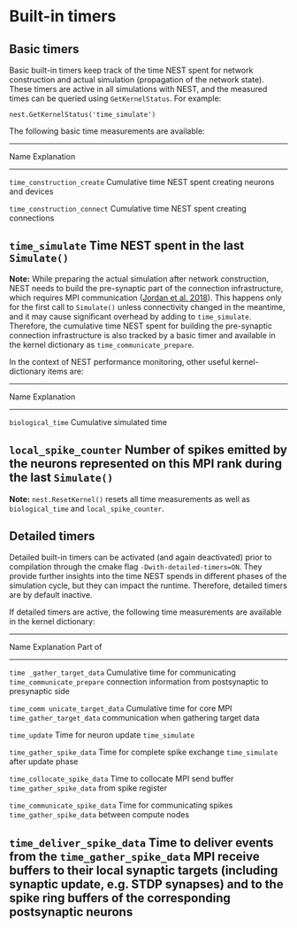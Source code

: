 # Built-in timers

## Basic timers

Basic built-in timers keep track of the time NEST spent for network
construction and actual simulation (propagation of the network state).
These timers are active in all simulations with NEST, and the measured
times can be queried using `GetKernelStatus`. For example:

    nest.GetKernelStatus('time_simulate')

The following basic time measurements are available:

-------------------------------------------------------------
 Name                           Explanation
-----------------------------  ------------------------------
 `time_construction_create`     Cumulative time NEST spent
                                creating neurons and devices

 `time_construction_connect`    Cumulative time NEST spent
                                creating connections

 `time_simulate`                Time NEST spent in the last
                                `Simulate()`
-------------------------------------------------------------

**Note:** While preparing the actual simulation after network
construction, NEST needs to build the pre-synaptic part of the
connection infrastructure, which requires MPI communication ([Jordan
et al. 2018](https://doi.org/10.3389/fninf.2018.00002)). This happens
only for the first call to `Simulate()` unless connectivity changed in
the meantime, and it may cause significant overhead by adding to
`time_simulate`. Therefore, the cumulative time NEST spent for
building the pre-synaptic connection infrastructure is also tracked by
a basic timer and available in the kernel dictionary as
`time_communicate_prepare`.

In the context of NEST performance monitoring, other useful
kernel-dictionary items are:

------------------------------------------------------------
 Name                     Explanation
-----------------------  -----------------------------------
 `biological_time`        Cumulative simulated time

 `local_spike_counter`    Number of spikes emitted by the
                          neurons represented on this MPI
                          rank during the last `Simulate()`
------------------------------------------------------------

**Note:** `nest.ResetKernel()` resets all time measurements as well as
`biological_time` and `local_spike_counter`.

## Detailed timers

Detailed built-in timers can be activated (and again deactivated) prior
to compilation through the cmake flag `-Dwith-detailed-timers=ON`. They
provide further insights into the time NEST spends in different phases
of the simulation cycle, but they can impact the runtime. Therefore,
detailed timers are by default inactive.

If detailed timers are active, the following time measurements are
available in the kernel dictionary:

----------------------------------------------------------------------------------------------------
 Name                               Explanation                          Part of
---------------------------------  -----------------------------------  ----------------------------
 `time _gather_target_data`         Cumulative time for communicating    `time_communicate_prepare`
                                    connection information from
                                    postsynaptic to presynaptic side

 `time_comm unicate_target_data`    Cumulative time for core MPI         `time_gather_target_data`
                                    communication when gathering
                                    target data

 `time_update`                      Time for neuron update               `time_simulate`

 `time_gather_spike_data`           Time for complete spike exchange     `time_simulate`
                                    after update phase

 `time_collocate_spike_data`        Time to collocate MPI send buffer    `time_gather_spike_data`
                                    from spike register

 `time_communicate_spike_data`      Time for communicating spikes        `time_gather_spike_data`
                                    between compute nodes

 `time_deliver_spike_data`          Time to deliver events from the      `time_gather_spike_data`
                                    MPI receive buffers to their 
                                    local synaptic targets (including
                                    synaptic update, e.g. STDP 
                                    synapses) and to the spike ring
                                    buffers of the corresponding
                                    postsynaptic neurons
----------------------------------------------------------------------------------------------------
